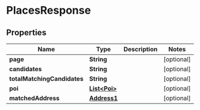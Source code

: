 

# PlacesResponse


## Properties

Name | Type | Description | Notes
------------ | ------------- | ------------- | -------------
**page** | **String** |  |  [optional]
**candidates** | **String** |  |  [optional]
**totalMatchingCandidates** | **String** |  |  [optional]
**poi** | [**List&lt;Poi&gt;**](Poi.md) |  |  [optional]
**matchedAddress** | [**Address1**](Address1.md) |  |  [optional]




